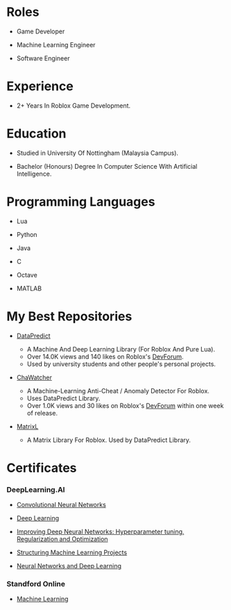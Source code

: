 # Roles

* Game Developer
  
* Machine Learning Engineer

* Software Engineer

# Experience

* 2+ Years In Roblox Game Development.

# Education

* Studied in University Of Nottingham (Malaysia Campus).

* Bachelor (Honours) Degree In Computer Science With Artificial Intelligence.

# Programming Languages

* Lua

* Python

* Java

* C

* Octave

* MATLAB

# My Best Repositories

* [DataPredict](https://github.com/AqwamCreates/DataPredict)

  *  A Machine And Deep Learning Library (For Roblox And Pure Lua).
  * Over 14.0K views and 140 likes on Roblox's [DevForum](https://devforum.roblox.com/t/beta12-models-datapredict-or-mdll-machine-and-deep-learning-library-includes-optimizers-retrainable-models-and-more/2196446?u=myoriginsworkshop).
  * Used by university students and other people's personal projects.

* [ChaWatcher](https://github.com/AqwamCreates/ChaWatcher)

  * A Machine-Learning Anti-Cheat / Anomaly Detector For Roblox.
  * Uses DataPredict Library.
  * Over 1.0K views and 30 likes on Roblox's [DevForum](https://devforum.roblox.com/t/partial-open-source-chawatcher-anti-cheat-anomaly-detector-components-for-roblox-uses-machine-learning-from-datapredict/2643497) within one week of release.

* [MatrixL](https://github.com/AqwamCreates/MatrixL)

  * A Matrix Library For Roblox. Used by DataPredict Library.

# Certificates

### DeepLearning.AI

* [Convolutional Neural Networks](coursera.org/verify/ZZS8TFAGGNW9)

* [Deep Learning](coursera.org/verify/specialization/3SJFZM7ZPDZS)

* [Improving Deep Neural Networks: Hyperparameter tuning, Regularization and Optimization](coursera.org/verify/8RFGAXVK2THQ) 

* [Structuring Machine Learning Projects](coursera.org/verify/4UHVY7NJW59F)

* [Neural Networks and Deep Learning](coursera.org/verify/2X6P8CLXGCAY)

### Standford Online

* [Machine Learning](coursera.org/verify/MGYTY9BKB76A)
